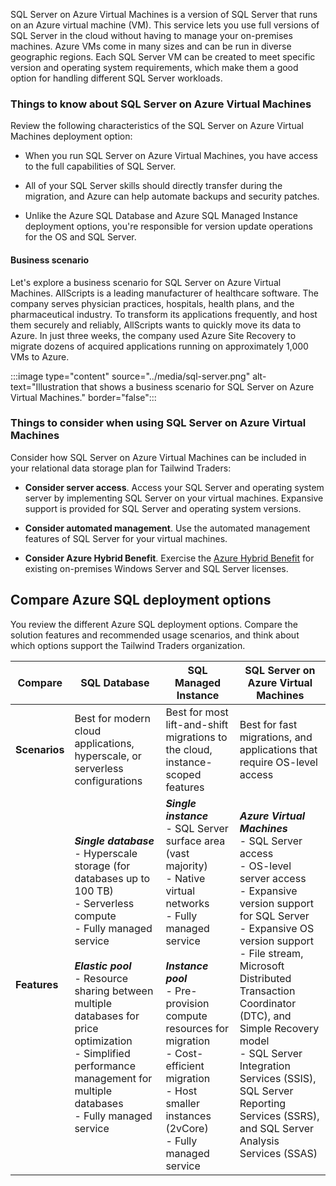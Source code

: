 
SQL Server on Azure Virtual Machines is a version of SQL Server that runs on an Azure virtual machine (VM). This service lets you use full versions of SQL Server in the cloud without having to manage your on-premises machines. Azure VMs come in many sizes and can be run in diverse geographic regions. Each SQL Server VM can be created to meet specific version and operating system requirements, which make them a good option for handling different SQL Server workloads.

### Things to know about SQL Server on Azure Virtual Machines

Review the following characteristics of the SQL Server on Azure Virtual Machines deployment option:

- When you run SQL Server on Azure Virtual Machines, you have access to the full capabilities of SQL Server.

- All of your SQL Server skills should directly transfer during the migration, and Azure can help automate backups and security patches.

- Unlike the Azure SQL Database and Azure SQL Managed Instance deployment options, you're responsible for version update operations for the OS and SQL Server.

#### Business scenario

Let's explore a business scenario for SQL Server on Azure Virtual Machines. AllScripts is a leading manufacturer of healthcare software. The company serves physician practices, hospitals, health plans, and the pharmaceutical industry. To transform its applications frequently, and host them securely and reliably, AllScripts wants to quickly move its data to Azure. In just three weeks, the company used Azure Site Recovery to migrate dozens of acquired applications running on approximately 1,000 VMs to Azure.

:::image type="content" source="../media/sql-server.png" alt-text="Illustration that shows a business scenario for SQL Server on Azure Virtual Machines." border="false":::

### Things to consider when using SQL Server on Azure Virtual Machines

Consider how SQL Server on Azure Virtual Machines can be included in your relational data storage plan for Tailwind Traders:

- **Consider server access**. Access your SQL Server and operating system server by implementing SQL Server on your virtual machines. Expansive support is provided for SQL Server and operating system versions.

- **Consider automated management**. Use the automated management features of SQL Server for your virtual machines.

- **Consider Azure Hybrid Benefit**. Exercise the [Azure Hybrid Benefit](https://azure.microsoft.com/pricing/hybrid-benefit/faq/) for existing on-premises Windows Server and SQL Server licenses.

## Compare Azure SQL deployment options

You review the different Azure SQL deployment options. Compare the solution features and recommended usage scenarios, and think about which options support the Tailwind Traders organization.

| Compare | SQL Database | SQL Managed Instance | SQL Server on Azure Virtual Machines | 
| --- | --- | --- | --- |
| **Scenarios** | Best for modern cloud applications, hyperscale, or serverless configurations | Best for most lift-and-shift migrations to the cloud, instance-scoped features | Best for fast migrations, and applications that require OS-level access |
| **Features** | _**Single database**_ <br> - Hyperscale storage (for databases up to 100 TB) <br> - Serverless compute <br> - Fully managed service <br><br> _**Elastic pool**_ <br> - Resource sharing between multiple databases for price optimization <br> - Simplified performance management for multiple databases <br> - Fully managed service | _**Single instance**_ <br> - SQL Server surface area (vast majority) <br> - Native virtual networks <br> - Fully managed service <br><br> _**Instance pool**_ <br> - Pre-provision compute resources for migration <br> - Cost-efficient migration <br> - Host smaller instances (2vCore) <br> - Fully managed service | _**Azure Virtual Machines**_ <br> - SQL Server access <br> - OS-level server access <br> - Expansive version support for SQL Server <br> - Expansive OS version support <br> - File stream, Microsoft Distributed Transaction Coordinator (DTC), and Simple Recovery model <br> - SQL Server Integration Services (SSIS), SQL Server Reporting Services (SSRS), and SQL Server Analysis Services (SSAS) |